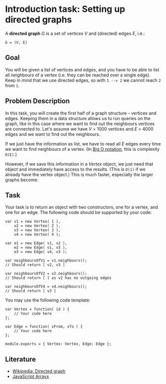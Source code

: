 # Introduction task: Setting up directed graphs

A **directed graph** *G* is a set of vertices *V* and (directed) edges *E*, i.e.:

    G = (V, E)
    
## Goal

You will be given a list of vertices and edges, and you have to be able to list all neighbours of a vertex (i.e. 
they can be reached over a single edge). Keep in mind that we use directed edges, so with `1 --> 2` we cannot reach
`2` from `1`.

## Problem Description

In this task, you will create the first half of a graph structure – vertices and edges. Keeping them in a data structure 
allows us to run queries on the graph, like in this case where we want to find out the neighbours vertices are connected
to. Let's assume we have *V* = 1000 vertices and *E* = 4000 edges and we want to find out the neighbours.

If we just have the information as list, we have to read all *E* edges every time we want to find neighbours of a vertex.
(In [Big O notation](https://en.wikipedia.org/wiki/Big_O_notation), this is complexity `O(E)`.)

However, if we save this information in a *Vertex* object, we just need that object and immediately have access to the results.
(This is `O(1)` if we already have the vertex object.) This is much faster, especially the larger graphs become.

## Task

Your task is to return an object with two constructors, one for a vertex, and one for an edge. The following code
should be supported by your code:

    var v1 = new Vertex( 1 ),
        v2 = new Vertex( 2 ),
        v3 = new Vertex( 3 ),
        v4 = new Vertex( 4 );
        
    var e1 = new Edge( v1, v2 ),
        e2 = new Edge( v1, v3 ),
        e3 = new Edge( v4, v3 );
        
    var neighboursOfV1 = v1.neighbours();
    // Should return [ v2, v3 ]
    
    var neighboursOfV2 = v2.neighbours();
    // Should return [ ] as v2 has no outgoing edges
    
    var neighboursOfV4 = v4.neighbours();
    // Should return [ v3 ]

You may use the following code template:

    var Vertex = function( id ) {
        // Your code here
    };
    
    var Edge = function( vFrom, vTo ) {
        // Your code here
    };
    
    module.exports = { Vertex: Vertex, Edge: Edge };


## Literature

* [Wikipedia: Directed graph](https://en.wikipedia.org/wiki/Directed_graph)
* [JavaScript Arrays](https://developer.mozilla.org/en-US/docs/Web/JavaScript/Reference/Global_Objects/Array)
